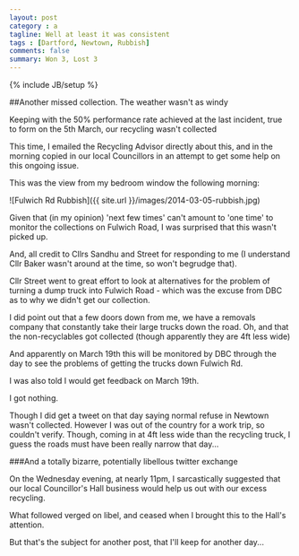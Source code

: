 ```yaml
---
layout: post
category : a
tagline: Well at least it was consistent
tags : [Dartford, Newtown, Rubbish]
comments: false
summary: Won 3, Lost 3
---
```


{% include JB/setup %}

##Another missed collection. The weather wasn't as windy

Keeping with the 50% performance rate achieved at the last incident, true to form on the 5th March, our recycling wasn't collected

This time, I emailed the Recycling Advisor directly about this, and in the morning copied in our local Councillors in an attempt to get some help on this ongoing issue.

This was the view from my bedroom window the following morning:

![Fulwich Rd Rubbish]({{ site.url }}/images/2014-03-05-rubbish.jpg)

Given that (in my opinion) 'next few times' can't amount to 'one time' to monitor the collections on Fulwich Road, I was surprised that this wasn't picked up.

And, all credit to Cllrs Sandhu and Street for responding to me (I understand Cllr Baker wasn't around at the time, so won't begrudge that).

Cllr Street went to great effort to look at alternatives for the problem of turning a dump truck into Fulwich Road - which was the excuse from DBC as to why we didn't get our collection.

I did point out that a few doors down from me, we have a removals company that constantly take their large trucks down the road. Oh, and that the non-recyclables got collected (though apparently they are 4ft less wide)

And apparently on March 19th this will be monitored by DBC through the day to see the problems of getting the trucks down Fulwich Rd.

I was also told I would get feedback on March 19th.

I got nothing.

Though I did get a tweet on that day saying normal refuse in Newtown wasn't collected. However I was out of the country for a work trip, so couldn't verify.  Though, coming in at 4ft less wide than the recycling truck, I guess the roads must have been really narrow that day...


###And a totally bizarre, potentially libellous twitter exchange

On the Wednesday evening, at nearly 11pm, I sarcastically suggested that our local Councillor's Hall business would help us out with our excess recycling. 

What followed verged on libel, and ceased when I brought this to the Hall's attention.

But that's the subject for another post, that I'll keep for another day...


